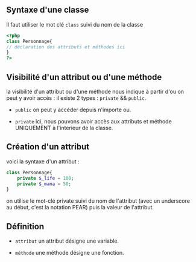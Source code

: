 ## Syntaxe d'une classe

Il faut utiliser le mot clé `class` suivi du nom de la classe

```php
<?php
class Personnage{
// déclaration des attributs et méthodes ici
}
?>
```

## Visibilité d'un attribut ou d'une méthode

la visibilité d'un attribut ou d'une méthode nous indique à partir d'ou on peut y avoir accès :
il existe 2 types : `private` && `public`.

*   `public` on peut y accéder depuis n'importe ou.

*   `private` ici, nous pouvons avoir accès aux attributs et méthode UNIQUEMENT à l'interieur de la classe.

## Création d'un attribut

voici la syntaxe d'un attribut :

```php
class Personnage{
    private $_life = 100;
    private $_mana = 50;
}
```

on utilise le mot-clé private suivi du nom de l'attribut (avec un underscore au début, c'est la notation PEAR) puis la valeur de l'attribut.

## Définition

*   `attribut` un attribut désigne une variable.

*   `méthode` une méthode désigne une fonction.